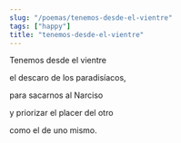 ```yaml
---
slug: "/poemas/tenemos-desde-el-vientre"
tags: ["happy"]
title: "tenemos-desde-el-vientre"
---
```

Tenemos desde el vientre

el descaro de los paradisíacos,

para sacarnos al Narciso

y priorizar el placer del otro

como el de uno mismo.